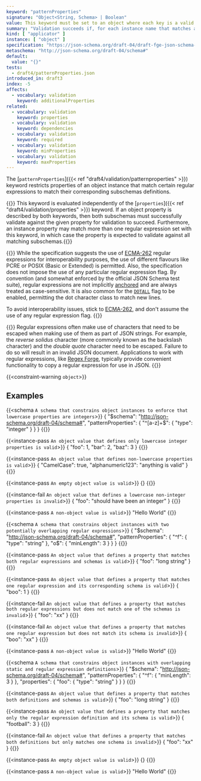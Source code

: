 ```yaml
---
keyword: "patternProperties"
signature: "Object<String, Schema> | Boolean"
value: This keyword must be set to an object where each key is a valid regular expression, preferably using the [ECMA-262](https://www.ecma-international.org/publications-and-standards/standards/ecma-262/) flavour, and each value is a valid JSON Schema
summary: "Validation succeeds if, for each instance name that matches any regular expressions that appear as a property name in this keyword's value, the child instance for that name successfully validates against each schema that corresponds to a matching regular expression."
kind: [ "applicator" ]
instance: [ "object" ]
specification: "https://json-schema.org/draft-04/draft-fge-json-schema-validation-00#rfc.section.5.4.4"
metaschema: "http://json-schema.org/draft-04/schema#"
default:
  value: "{}"
tests:
  - draft4/patternProperties.json
introduced_in: draft3
index: -5
affects:
  - vocabulary: validation
    keyword: additionalProperties
related:
  - vocabulary: validation
    keyword: properties
  - vocabulary: validation
    keyword: dependencies
  - vocabulary: validation
    keyword: required
  - vocabulary: validation
    keyword: minProperties
  - vocabulary: validation
    keyword: maxProperties
---
```



The [`patternProperties`]({{< ref "draft4/validation/patternproperties" >}})
keyword restricts properties of an object instance that match certain regular
expressions to match their corresponding subschemas definitions.

{{<common-pitfall>}} This keyword is evaluated independently of the
[`properties`]({{< ref "draft4/validation/properties" >}}) keyword. If an
object property is described by both keywords, then both subschemas must
successfully validate against the given property for validation to succeed.
Furthermore, an instance property may match more than one regular expression
set with this keyword, in which case the property is expected to validate
against all matching subschemas.{{</common-pitfall>}}

{{<learning-more>}} While the specification suggests the use of
[ECMA-262](https://www.ecma-international.org/publications-and-standards/standards/ecma-262/)
regular expressions for interoperability purposes, the use of different
flavours like PCRE or POSIX (Basic or Extended) is permitted. Also, the
specification does not impose the use of any particular regular expression
flag. By convention (and somewhat enforced by the official JSON Schema test
suite), regular expressions are not implicitly
[anchored](https://www.regular-expressions.info/anchors.html) and are always
treated as case-sensitive. It is also common for the
[`DOTALL`](https://tc39.es/ecma262/multipage/text-processing.html#sec-get-regexp.prototype.dotAll)
flag to be enabled, permitting the dot character class to match new lines.

To avoid interoperability issues, stick to
[ECMA-262](https://www.ecma-international.org/publications-and-standards/standards/ecma-262/),
and don't assume the use of any regular expression flag.  {{</learning-more>}}

{{<common-pitfall>}} Regular expressions often make use of characters that need
to be escaped when making use of them as part of JSON strings. For example, the
*reverse solidus* character (more commonly known as the backslash character)
and the *double quote* character need to be escaped. Failure to do so will
result in an invalid JSON document. Applications to work with regular
expressions, like [Regex Forge](https://regexforge.com), typically provide
convenient functionality to copy a regular expression for use in JSON.
{{</common-pitfall>}}

{{<constraint-warning `object`>}}

## Examples

{{<schema `A schema that constrains object instances to enforce that lowercase properties are integers`>}}
{
  "$schema": "http://json-schema.org/draft-04/schema#",
  "patternProperties": {
    "^[a-z]+$": { "type": "integer" }
  }
}
{{</schema>}}

{{<instance-pass `An object value that defines only lowercase integer properties is valid`>}}
{ "foo": 1, "bar": 2, "baz": 3 }
{{</instance-pass>}}

{{<instance-pass `An object value that defines non-lowercase properties is valid`>}}
{ "CamelCase": true, "alphanumeric123": "anything is valid" }
{{</instance-pass>}}

{{<instance-pass `An empty object value is valid`>}}
{}
{{</instance-pass>}}

{{<instance-fail `An object value that defines a lowercase non-integer properties is invalid`>}}
{ "foo": "should have been an integer" }
{{</instance-fail>}}

{{<instance-pass `A non-object value is valid`>}}
"Hello World"
{{</instance-pass>}}

{{<schema `A schema that constrains object instances with two potentially overlapping regular expressions`>}}
{
  "$schema": "http://json-schema.org/draft-04/schema#",
  "patternProperties": {
    "^f": { "type": "string" },
    "o$": { "minLength": 3 }
  }
}
{{</schema>}}

{{<instance-pass `An object value that defines a property that matches both regular expressions and schemas is valid`>}}
{ "foo": "long string" }
{{</instance-pass>}}

{{<instance-pass `An object value that defines a property that matches one regular expression and its corresponding schema is valid`>}}
{ "boo": 1 }
{{</instance-pass>}}

{{<instance-fail `An object value that defines a property that matches both regular expressions but does not match one of the schemas is invalid`>}}
{ "foo": "xx" }
{{</instance-fail>}}

{{<instance-fail `An object value that defines a property that matches one regular expression but does not match its schema is invalid`>}}
{ "boo": "xx" }
{{</instance-fail>}}

{{<instance-pass `A non-object value is valid`>}}
"Hello World"
{{</instance-pass>}}

{{<schema `A schema that constrains object instances with overlapping static and regular expression definitions`>}}
{
  "$schema": "http://json-schema.org/draft-04/schema#",
  "patternProperties": {
    "^f": { "minLength": 3 }
  },
  "properties": {
    "foo": { "type": "string" }
  }
}
{{</schema>}}

{{<instance-pass `An object value that defines a property that matches both definitions and schemas is valid`>}}
{ "foo": "long string" }
{{</instance-pass>}}

{{<instance-pass `An object value that defines a property that matches only the regular expression definition and its schema is valid`>}}
{ "football": 3 }
{{</instance-pass>}}

{{<instance-fail `An object value that defines a property that matches both definitions but only matches one schema is invalid`>}}
{ "foo": "xx" }
{{</instance-fail>}}

{{<instance-pass `An empty object value is valid`>}}
{}
{{</instance-pass>}}

{{<instance-pass `A non-object value is valid`>}}
"Hello World"
{{</instance-pass>}}
